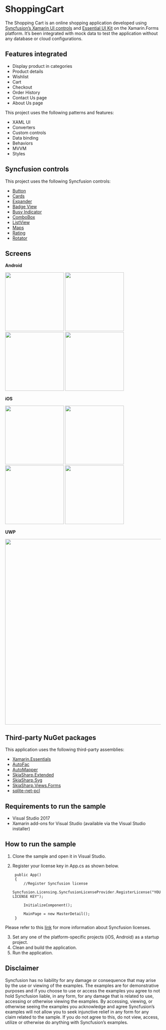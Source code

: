 # ShoppingCart
 
The Shopping Cart is an online shopping application developed using [Syncfusion’s Xamarin UI controls](https://www.syncfusion.com/xamarin-ui-controls) and  [Essential UI Kit](https://github.com/syncfusion/essential-ui-kit-for-xamarin.forms) on the Xamarin.Forms platform. It’s been integrated with mock data to test the application without any database or cloud configurations.

## Features integrated

* Display product in categories
* Product details
* Wishlist
* Cart
* Checkout
* Order History
* Contact Us page
* About Us page

This project uses the following patterns and features:

* XAML UI
* Converters
* Custom controls
* Data binding
* Behaviors
* MVVM
* Styles
 
## Syncfusion controls

This project uses the following Syncfusion controls:

* [Button](https://www.syncfusion.com/xamarin-ui-controls/xamarin-button)
* [Cards](https://www.syncfusion.com/xamarin-ui-controls/xamarin-cards)
* [Expander](https://www.syncfusion.com/xamarin-ui-controls/xamarin-expander)
* [Badge View](https://www.syncfusion.com/xamarin-ui-controls/xamarin-badge-view)
* [Busy Indicator](https://www.syncfusion.com/xamarin-ui-controls/xamarin-busy-indicator)
* [ComboBox](https://www.syncfusion.com/xamarin-ui-controls/xamarin-combobox)
* [ListView](https://www.syncfusion.com/xamarin-ui-controls/xamarin-listview)
* [Maps](https://www.syncfusion.com/xamarin-ui-controls/xamarin-maps)
* [Rating](https://www.syncfusion.com/xamarin-ui-controls/xamarin-rating)
* [Rotator](https://www.syncfusion.com/xamarin-ui-controls/xamarin-rotator)

## Screens

**Android**

<img src="images/ProductHomeScreen_Android.png" Width="190" /> <img src="images/ProductDetailScreen_Android.png" Width="190" /> <img src="images/EmptyWishList_Android.png" Width="190" /> <img src="images/ProductCartScreen_Android.png" Width="190" />

**iOS**

<img src="images/ProductHomeScreen_iOS.png" Width="190" /> <img src="images/ProductDetailScreen_iOS.png" Width="190" /> <img src="images/EmptyWishList_iOS.png" Width="190" /> <img src="images/ProductCartScreen_iOS.png" Width="190" />

**UWP**

<img src="images/ProductHomeScreen_UWP.png" Width="600"/>

## Third-party NuGet packages
 
This application uses the following third-party assemblies:

* [Xamarin.Essentials](https://www.nuget.org/packages/Xamarin.Essentials/)
* [AutoFac](https://www.nuget.org/packages/Autofac/)
* [AutoMapper](https://www.nuget.org/packages/automapper/)
* [SkiaSharp.Extended](https://www.nuget.org/packages/SkiaSharp.Extended/)
* [SkiaSharp.Svg](https://www.nuget.org/packages/SkiaSharp.Svg/)
* [SkiaSharp.Views.Forms](https://www.nuget.org/packages/SkiaSharp.Views.Forms/)
* [sqlite-net-pcl](https://www.nuget.org/packages/sqlite-net-pcl/)

## Requirements to run the sample

* Visual Studio 2017
* Xamarin add-ons for Visual Studio (available via the Visual Studio installer)

## How to run the sample

1. Clone the sample and open it in Visual Studio.
2. Register your license key in App.cs as shown below.

        public App()
        {
            //Register Syncfusion license
            Syncfusion.Licensing.SyncfusionLicenseProvider.RegisterLicense("YOUR LICENSE KEY");

            InitializeComponent();

            MainPage = new MasterDetail();
        } 

Please refer to this [link](https://help.syncfusion.com/common/essential-studio/licensing/license-key#xamarinforms) for more information about Syncfusion licenses.

3. Set any one of the platform-specific projects (iOS, Android) as a startup project.
4. Clean and build the application.
5. Run the application.
 
## Disclaimer
 
Syncfusion has no liability for any damage or consequence that may arise by the use or viewing of the examples. The examples are for demonstrative purposes and if you choose to use or access the examples you agree to not hold Syncfusion liable, in any form, for any damage that is related to use, accessing or otherwise viewing the examples. By accessing, viewing, or otherwise seeing the examples you acknowledge and agree Syncfusion’s examples will not allow you to seek injunctive relief in any form for any claim related to the sample. If you do not agree to this, do not view, access, utilize or otherwise do anything with Syncfusion’s examples.
